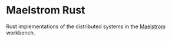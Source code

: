 # Maelstrom Rust

Rust implementations of the distributed systems in the
[Maelstrom](https://github.com/jepsen-io/maelstrom/) workbench.
